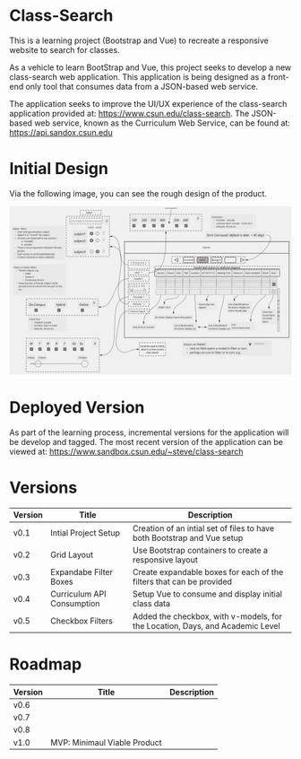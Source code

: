 # Class-Search
This is a learning project (Bootstrap and Vue) to recreate a responsive website to search for classes.


As a vehicle to learn BootStrap and Vue, this project seeks to develop a new class-search web application.
This application is being designed as a front-end only tool that consumes data from a JSON-based web service.

The application seeks to improve the UI/UX experience of the class-search application provided at:  https://www.csun.edu/class-search.
The JSON-based web service, known as the Curriculum Web Service, can be found at:  https://api.sandox.csun.edu

# Initial Design
Via the following image, you can see the rough design of the product.

![Whiteboard Layout of the Class-Search App](layout-image.png)


# Deployed Version
As part of the learning process, incremental versions for the application will be develop and tagged.  The most recent version of the application can be viewed at: https://www.sandbox.csun.edu/~steve/class-search

# Versions

Version | Title | Description
------------ | ------------- | -------
v0.1 | Intial Project Setup | Creation of an intial set of files to have both Bootstrap and Vue setup
v0.2 | Grid Layout  | Use Bootstrap containers to create a responsive layout
v0.3 | Expandabe Filter Boxes | Create expandable boxes for each of the filters that can be provided
v0.4 | Curriculum API Consumption | Setup Vue to consume and display initial class data
v0.5 | Checkbox Filters | Added the checkbox, with v-models, for the Location, Days, and Academic Level


# Roadmap

Version | Title |  Description
------- | ------|----
v0.6    |
v0.7    |
v0.8    |
v1.0    | MVP: Minimaul Viable Product
